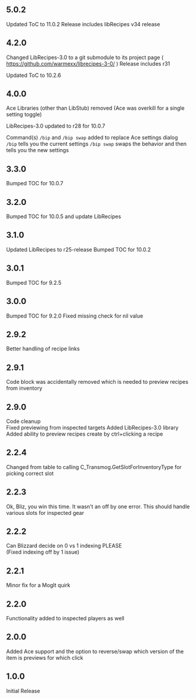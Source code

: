 ## 5.0.2

Updated ToC to 11.0.2
Release includes libRecipes v34 release


## 4.2.0
Changed LibRecipes-3.0 to a git submodule to its project page ( https://github.com/warmexx/librecipes-3-0/ )
Release includes r31

Updated ToC to 10.2.6

## 4.0.0
Ace Libraries (other than LibStub) removed
    (Ace was overkill for a single setting toggle)

LibRecipes-3.0 updated to r28 for 10.0.7

Command(s) `/bip` and `/bip swap` added to replace Ace settings dialog  
    `/bip` tells you the current settings
    `/bip swap` swaps the behavior and then tells you the new settings


## 3.3.0
Bumped TOC for 10.0.7

## 3.2.0
Bumped TOC for 10.0.5 and update LibRecipes

## 3.1.0
Updated LibRecipes to r25-release
Bumped TOC for 10.0.2


## 3.0.1
Bumped TOC for 9.2.5

## 3.0.0

Bumped TOC for 9.2.0
Fixed missing check for nil value


## 2.9.2

Better handling of recipe links

## 2.9.1

Code block was accidentally removed which is needed to preview recipes from inventory


## 2.9.0

Code cleanup  
Fixed previewing from inspected targets
Added LibRecipes-3.0 library
Added ability to preview recipes create by ctrl+clicking a recipe

## 2.2.4

Changed from table to calling C_Transmog.GetSlotForInventoryType for picking correct slot

## 2.2.3

Ok, Bliz, you win this time.
It wasn't an off by one error. 
This should handle various slots for inspected gear

## 2.2.2

Can Blizzard decide on 0 vs 1 indexing PLEASE  
(Fixed indexing off by 1 issue)

## 2.2.1

Minor fix for a MogIt quirk

## 2.2.0

Functionality added to inspected players as well


## 2.0.0

Added Ace support and the option to reverse/swap which version of the item is previews for which click


## 1.0.0

Initial Release
